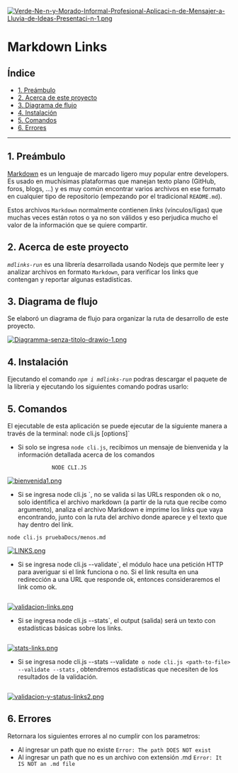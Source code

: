 
[![Verde-Ne-n-y-Morado-Informal-Profesional-Aplicaci-n-de-Mensajer-a-Lluvia-de-Ideas-Presentaci-n-1.png](https://i.postimg.cc/qvssTzM4/Verde-Ne-n-y-Morado-Informal-Profesional-Aplicaci-n-de-Mensajer-a-Lluvia-de-Ideas-Presentaci-n-1.png)](https://postimg.cc/4Y37v49S)
# Markdown Links

## Índice

* [1. Preámbulo](#1-preámbulo)
* [2. Acerca de este proyecto](#2-acerca-de-este-proyecto)
* [3. Diagrama de flujo](#3-diagrama-de-flujo)
* [4. Instalación](#4-instalación)
* [5. Comandos](#5-comandos)
* [6. Errores](#5-errores)


***

## 1. Preámbulo

[Markdown](https://es.wikipedia.org/wiki/Markdown) es un lenguaje de marcado
ligero muy popular entre developers. Es usado en muchísimas plataformas que
manejan texto plano (GitHub, foros, blogs, ...) y es muy común
encontrar varios archivos en ese formato en cualquier tipo de repositorio
(empezando por el tradicional `README.md`).

Estos archivos `Markdown` normalmente contienen _links_ (vínculos/ligas) que
muchas veces están rotos o ya no son válidos y eso perjudica mucho el valor de
la información que se quiere compartir.

## 2. Acerca de este proyecto

_`mdlinks-run`_ es una librería desarrollada usando Nodejs que permite leer y analizar archivos en formato `Markdown`, para verificar los links que contengan y reportar algunas estadísticas.

## 3. Diagrama de flujo
Se elaboró un diagrama de flujo para organizar la ruta de desarrollo de este proyecto.

[![Diagramma-senza-titolo-drawio-1.png](https://i.postimg.cc/gjhcbBCr/Diagramma-senza-titolo-drawio-1.png)](https://postimg.cc/bSzfQLNj)

## 4. Instalación

Ejecutando el comando  _`npm i mdlinks-run`_ podras descargar el paquete de la libreria y ejecutando los siguientes comando podras usarlo:

## 5. Comandos
El ejecutable de esta aplicación se puede ejecutar de la siguiente manera a través de la terminal: 
node cli.js <path-to-file> [options]`

* Si solo se ingresa `node cli.js`, recibimos un mensaje de bienvenida y la información detallada acerca de los comandos
```
              NODE CLI.JS
```
[![bienvenida1.png](https://i.postimg.cc/gJn0cKXF/bienvenida1.png)](https://postimg.cc/1n1SJwrJ)

* Si se ingresa node cli.js <path-to-file>`, no se valida si las URLs responden ok o no, solo identifica el archivo markdown (a partir de la ruta que recibe como argumento), analiza el archivo Markdown e imprime los links que vaya encontrando, junto con la ruta del archivo donde aparece y el texto que hay dentro del link.

```
node cli.js pruebaDocs/menos.md 
```
[![LINKS.png](https://i.postimg.cc/pX4sGcZ3/LINKS.png)](https://postimg.cc/9rPPzpsB)

* Si se ingresa node cli.js <path-to-file> --validate`, el módulo hace una petición HTTP para averiguar si el link funciona o no. Si el link resulta en una redirección a una URL que responde ok, entonces consideraremos el link como ok.

```node cli.js pruebaDocs/menos.md --validate
```
[![validacion-links.png](https://i.postimg.cc/fLfP17Lm/validacion-links.png)](https://postimg.cc/MMXtQQ1p)
* Si se ingresa node cli.js <path-to-file> --stats`, el output (salida) será un texto con estadísticas básicas sobre los links.
```node cli.js pruebaDocs/menos.md --stats
```
[![stats-links.png](https://i.postimg.cc/fT9cLzcg/stats-links.png)](https://postimg.cc/yk7gpzrF)
* Si se ingresa node cli.js <path-to-file> --stats --validate` o node cli.js <path-to-file> --validate --stats` , obtendremos estadísticas que necesiten de los resultados de la validación.
```node cli.js pruebaDocs/menos.md --validate --stats
```
[![validacion-y-status-links2.png](https://i.postimg.cc/7Z4B7sN4/validacion-y-status-links2.png)](https://postimg.cc/w7WcYkP4)

## 6. Errores 

Retornara los siguientes errores al no cumplir con los parametros:

* Al ingresar un path que no existe
`Error: The path DOES NOT exist`
* Al ingresar un path que no es un archivo con extensión .md
`Error: It IS NOT an .md file`






